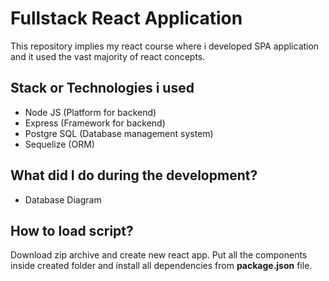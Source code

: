 # Fullstack React Application

This repository implies my react course where i developed SPA application and it used the vast majority of react concepts.

## Stack or Technologies i used
* Node JS (Platform for backend)
* Express (Framework for backend)
* Postgre SQL (Database management system)
* Sequelize (ORM)

## What did I do during the development?

* Database Diagram


## How to load script?

Download zip archive and create new react app. Put all the components inside created folder and install all dependencies from **package.json** file.
